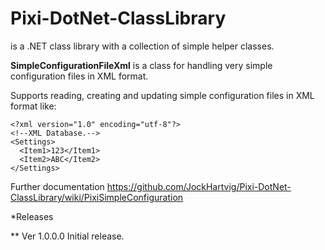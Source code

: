 # Pixi-DotNet-ClassLibrary

is a .NET class library with a collection of simple helper classes.

**SimpleConfigurationFileXml** is a class for handling very simple configuration files in XML format.  

Supports reading, creating and updating simple configuration files in XML format like:
````
<?xml version="1.0" encoding="utf-8"?>
<!--XML Database.-->
<Settings>
  <Item1>123</Item1>
  <Item2>ABC</Item2>
</Settings>
````
Further documentation https://github.com/JockHartvig/Pixi-DotNet-ClassLibrary/wiki/PixiSimpleConfiguration

*Releases

** Ver 1.0.0.0
Initial release.
